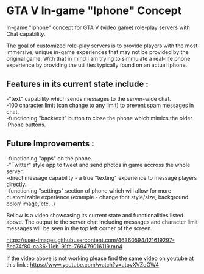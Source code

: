 # GTA V In-game "Iphone" Concept 

In-game "Iphone" concept for GTA V (video game) role-play servers with Chat capability.  

The goal of customized role-play servers is to provide players with the most immersive, unique in-game experiences that may not be provided by the original game. With that in mind
I am trying to simmulate a real-life phone experience by providing the utilities typically found on an actual Iphone.


## Features in its current state include :  
-"text" capability which sends messages to the server-wide chat.  
-100 character limit (can change to any limit) to prevent spam messages in chat.  
-functioning "back/exit" button to close the phone which mimics the older iPhone buttons.  


## Future Improvements :  
-functioning "apps" on the phone.  
-"Twitter" style app to tweet and send photos in game accross the whole server.  
-direct message capability - a true "texting" experience to message players directly.  
-functioning "settings" section of phone which will allow for more customizable experience (example - change font style/size, background color/ image, etc...)


Bellow is a video showcasing its current state and functionalities listed above. The output to the server chat including messages and character limit messages will be seen 
in the top left corner of the screen.


https://user-images.githubusercontent.com/46360594/121619297-5ea74f80-ca36-11eb-91fc-769479016119.mp4  

If the video above is not working please find the same video on youtube at this link : https://www.youtube.com/watch?v=utpvXVZoGW4  
